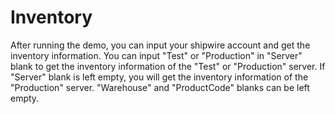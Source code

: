 Inventory
=========
After running the demo, you can input your shipwire account and get the inventory information.
You can input "Test" or "Production" in "Server" blank to get the inventory information of the "Test" or "Production" server.
If "Server" blank is left empty, you will get the inventory information of the "Production" server.
"Warehouse" and "ProductCode" blanks can be left empty.
